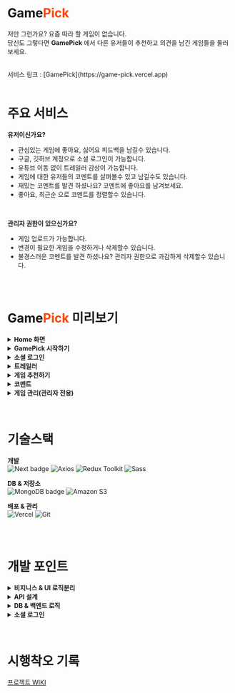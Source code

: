 # Game<span style="color:orangered">**Pick**</span>
저만 그런가요? 요즘 따라 할 게임이 없습니다.<br>
당신도 그렇다면 **GamePick** 에서 다른 유저들이 추천하고 의견을 남긴 게임들을 둘러 보세요.<br>

<br>
서비스 링크 : [GamePick](https://game-pick.vercel.app)

<br>
<br>

# 주요 서비스
**유저이신가요?**
- 관심있는 게임에 좋아요, 싫어요 피드백을 남길수 있습니다.
- 구글, 깃허브 계정으로 소셜 로그인이 가능합니다.
- 유튜브 이동 없이 트레일러 감상이 가능합니다.
- 게임에 대한 유저들의 코멘트를 살펴볼수 있고 남길수도 있습니다.
- 재밌는 코멘트를 발견 하셨나요? 코멘트에 좋아요를 남겨보세요.
- 좋아요, 최근순 으로 코멘트를 정렬할수 있습니다.

<br>

**관리자 권한이 있으신가요?**
- 게임 업로드가 가능합니다.
- 변경이 필요한 게임을 수정하거나 삭제할수 있습니다.
- 불경스러운 코멘트를 발견 하셨나요? 관리자 권한으로 과감하게 삭제할수 있습니다.

<br>
<br>

# Game<span style="color:orangered">**Pick**</span> 미리보기
<details>
<summary><b>Home 화면</b></summary>
<div markdown="1">



</div>
</details>


<details>
<summary><b>GamePick 시작하기</b></summary>
<div markdown="1">

 

</div>
</details>


<details>
<summary><b>소셜 로그인</b></summary>
<div markdown="1">


 
</div>
</details>

<details>
<summary><b>트레일러</b></summary>
<div markdown="1">


 
</div>
</details>

<details>
<summary><b>게임 추천하기</b></summary>
<div markdown="1">


 
</div>
</details>


<details>
<summary><b>코멘트</b></summary>
<div markdown="1">

### 코멘트 작성

### 코멘트 피드백
 
</div>
</details>


<details>
<summary><b>게임 관리(관리자 전용)</b></summary>
<div markdown="1">

### 게임 업로드


 
### 게임 수정



### 게임 삭제 

 
</div>
</details>

<br>
<br>

# 기술스택
**개발**<br> 
![Next badge](https://img.shields.io/badge/Next-000000?style=for-the-badge&logo=next.js&logoColor=white)
![Axios](https://img.shields.io/badge/axios-6236FF?style=for-the-badge&logo=axios&logoColor=white)
![Redux Toolkit](https://img.shields.io/badge/redux_toolkit-764ABC?style=for-the-badge&logo=redux&logoColor=white)
![Sass](https://img.shields.io/badge/sass-CC6699?style=for-the-badge&logo=sass&logoColor=white)

**DB & 저장소**<br>
![MongoDB badge](https://img.shields.io/badge/MongoDB-47A248?style=for-the-badge&logo=mongoDB&logoColor=white)
![Amazon S3](https://img.shields.io/badge/amazons3-232F3E?style=for-the-badge&logo=amazons3&logoColor=white)

**배포 & 관리**<br>
![Vercel](https://img.shields.io/badge/vercel-000000?style=for-the-badge&logo=vercel&logoColor=white)
![Git](https://img.shields.io/badge/git-F05032?style=for-the-badge&logo=git&logoColor=white)

<br>
<br>

# 개발 포인트
<details>
<summary><b>비지니스 & UI 로직분리</b></summary>
<div markdown="1">
<br/>
개발 과정에서 비지니스 & UI 로직 분리에 중점을 두었습니다.<br/>
이유는 다음과 같습니다.<br/>

- 서로간에 의존성을 최소화하여 유연성을 높일수있다.
- 디버깅과 테스트가 간편하고 추적이 쉽다.
- 코드 변경시, 다른 부분에 미치는 영향이 줄어든다.

<img width="100%" src="https://github.com/Woohyeok97/Game-Pick/assets/75671909/a1f18579-30b6-4fe2-96a7-defdcccfbe59"/>
<br/>
비지니스 로직은 커스텀 훅으로 관리하였습니다.<br/>
커스텀 훅에서는 컴포넌트에 필요한 상태와 해당 상태를 조작 할수있는 함수만을 제공합니다.<br/>
이런 방식으로 비지니스 로직이 UI 로직에 불필요하게 간섭하는 것을 방지하였습니다.<br/>
<br/>
UI 로직은 컴포넌트 내부에서 관리하였습니다.<br/>
커스텀 훅에서 제공된 데이터를 바탕으로 UI를 구성하며,<br/>
사용자 상호작용시 커스텀 훅에서 제공하는 함수를 통해 상태를 변경할수 있도록 하였습니다.<br/>
이 과정에서 비지니스 로직에 간섭하지 않고 오로지 UI에만 집중하도록 설계하였습니다.<br/>
<br/>

---

</div>
</details>

<details>
<summary><b>API 설계</b></summary>
<div markdown="1">
<br/>
요청 라이브러리로 axios를 사용하였습니다.<br/>
브라우저 호환성도 좋고, json()없이 데이터 변환이 가능하다는 장점 때문입니다.<br/>
<br/>

### **RESTful API**<br/>
직관적인 HTTP 요청과 클라이언트, 서버의 독립적인 진화를 위해<br/>
가능한 RESTful한 API를 작성하려고 했습니다.<br/>
<br/>

1\. URI를 통해, 어떤 리소스에 접근하는지 파악이 가능하도록 하였습니다.<br/>
예를들어, 코멘트 삭제 요청을 한다고 했을때 'api/deleteComment' 같은 추상적인 URI 보다는<br/>
'api/comments/_id' 같은 방식으로 어떤 콜렉션, 어떤 도큐먼트에 접근하는지 파악할수있도록 URI를 작성했습니다.<br/>
<br/>

2\. CRUD를 수행할때 적절한 HTTP 메소드를 사용하였습니다.<br/>
```js
// 코멘트삭제 로직 
export default function useDeleteComment({ comment }) {

    //...
   
    const removeComment = async () => {
        try {
            const submission = { userEmail : comment.userEmail }
            const response = await commentInstance.delete(`/${comment._id}`, { params : submission })
            // 삭제라는 목적에 맞게 delete 메소드 사용

            //...
            return { severity : 'success', message : response.message }
        } catch(err) {
            console.error(err)
            return { severity : 'error', message : err.message }
        }
    }

    return { removeComment }
}
```
상황과 목적에 따라 get, post, update, delete 메소드를 사용하여<br/>
접근하는 리소스에 대한 행위가 무엇인지 표현하였습니다.<br/>
<br/>

3\. delete, put 메소드로 콜렉션에 접근하는것을 지양했습니다.<br/>
특정 도큐먼트가 아닌, 콜렉션에 delete, put 메소드로 접근하면 의도치 않게 대량의 데이터가 날라갈수있고<br/>
콜렉션 전체가 대상이 되기때문에 서버부하 문제도 발생하기 때문입니다.<br/>
그래서 DELETE, UPDATE 요청의 엔드포인트는 항상 도큐먼트Id로 설정했습니다.<br/>

### **API 모듈화**<br/>
axios를 사용하다보니 instance와 interceptor에 대해서 알게되어 모듈화를 진행하였습니다.<br/>
접근하는 콜렉션에 따라 instance를 생성하였고, util/api/intance 디렉토리에서 관리하였습니다.<br/>
```js
// util/api/intance/contentInstance.js

export const contentInstance = axios.create({
    baseURL : process.env.NEXT_PUBLIC_CONTENTS_API,
})

// 에러처리 인터셉터
contentInstance.interceptors.response.use(
    (response) => {
        return response.data
    },
    (error) => {
        throw error
    }
)
```
create()함수로 instance를 생성하여 API 요청 로직의 재사용성을 높였고<br/>
interceptor에 에러처리를 추가하여 불필요한 코드중복을 줄였습니다.<br/>

---

<br/>
</div>
</details>

<details>
<summary><b>DB & 백엔드 로직</b></summary>
<div markdown="1">
<br/>
아래와 같은 이유로 프로젝트 DB로 MongoDB를 선택했습니다.<br/>

1. 자바스크립트와 어울리는 JSON형식의 도큐먼트
2. 데이터 구조 변경에 유연함
3. 대량의 데이터 처리에 뛰어난 성능
<br/>
<br>
<iframe width="560" height="315" src='https://dbdiagram.io/embed/64bf860902bd1c4a5ea593f9'></iframe><br/>
개발과정에서 여러 수정이 있었지만,<br/>
API 요청의 직관성, 데이터관리 최적화, 일관성의 이유로 3개의 콜렉션으로 구성하였습니다.<br/>
<br/>
Game Pick의 콜렉션은 다음과 같이 구성 되어있습니다.<br/>

- contents : 게임데이터를 저장합니다.
- comments : contents에 대한 코멘트를 저장합니다.
- feedback : contents, comments에 대한 피드백을 저장합니다.
<br>

comments,feedback 콜렉션은 'parent' 필드에 부모 도큐먼트ID를 저장하여 데이터간의 부모-자식 관계를 명확하게 해주었습니다.<br/>
이러한 구조로 인해, 부모 도큐먼트 삭제시 연관된 자식 도큐먼트도 함께 삭제하는 로직이 필요했습니다.<br/>
만약 부모 도큐먼트만 삭제하게 되면, 해당 자식 도큐먼트들이 고아상태로 남아있기 때문에 데이터의 일관성이 저하되고 DB도 낭비되기 때문입니다.<br/>
```js
export default async function handler(req, res) {
    const session = await getServerSession(req, res, authOptions)
    const db = (await connectDB).db('project')
    //...

    // 컨텐츠 삭제하기
    if(req.method == 'DELETE') {
        if(!session || session.user.role != 'admin') return res.status(400).json({ message : '관리자 권한이 없습니다.' }) 

        try {
            const contentComments = await db.collection('comments').find({ parent : req.query.id }).toArray()
            const commentIds = contentComments.map(item => item._id.toString()) // 연관된 코멘트ID 추출
            // 1. 컨텐츠 코멘트 피드백 삭제
            await db.collection('feedback').deleteMany({ parent : { $in : commentIds }})

            // 2. 컨텐츠 코멘트 삭제
            await db.collection('comments').deleteMany({ parent : req.query.id })

            // 3. 컨텐츠 피드백 삭제
            await db.collection('feedback').deleteMany({ parent : req.query.id })

            // 4. 컨텐츠 삭제
            const result = await db.collection('contents').deleteOne({ _id : new ObjectId(req.query.id) })

            return res.status(200).json({ result, message : '컨텐츠 삭제완료!' })
        }catch(err) {
            console.log(err)
            return res.status(500).json({ message : '서버에러 발생' })
        }
    }
}
```
contents 삭제 로직을 보면, <br/>
우선 연관된 모든 하위 도큐먼트들을 삭제한 후에 마지막으로 상위 도큐먼트를 삭제하는 방식으로 진행됩니다.<br/>
이로써, 문제발생시 잉여 도큐먼트가 생기는 것을 최소화 하였습니다.<br/>
<br/>
또한, contents,comments의 like,dislike 필드에 피드백 개수가 직접 저장되는 비정규화 방식을 사용했습니다.<br/>
그 이유는 클라이언트에서 contents나 comments의 피드백 개수를 조회할때 추가적인 쿼리없이 바로 접근할수있어<br/>
성능 최적화와 코드복잡성을 낮추는 효과가 있기 때문입니다.<br/>

하지만 이러한 방식은 데이터 무결성 측면에서 문제가 있을수있다고 판단되어<br/>
백엔드에서 피드백 관련 로직을 구현할때 데이터 무결성을 최대한 지키기 위한 방법을 사용했습니다. <br/>
```js
export default async function handler(req, res) {
    const session = await getServerSession(req, res, authOptions)
    const db = (await connectDB).db('project')
    //...

    // 피드백 생성
    if(req.method == "POST") {
        if(!session) return res.status(400).json({ message : '로그인 이후 이용해 주세요.' })

        try {
            const insertData = {
                parent : req.body.parent,
                userEmail : session.user.email,
                type : req.body.type
            }

            // 피드백 생성후, 부모 도큐먼트 피드백 개수 업데이트
            const feedbackResult = await db.collection('feedback').insertOne(insertData)
            const parentResult = await db.collection(req.body.collection).updateOne({ _id : new ObjectId(req.body.parent) }, { $inc : { [req.body.type]: 1 }  })

            // 부모 도큐먼트 업데이트 실패시 롤백
            if(parentResult.modifiedCount == 0) {
                await db.collection('feedback').deleteOne({ _id: feedbackResult.insertedId });
                throw new Error('피드백 개수 업데이트 실패');
            }
            return res.status(200).json({ message : '피드백 완료!' })
        } catch(err) {
            console.log(err)
            return res.status(500).json({ message : '서버에러 발생' })
        }
    }
}
```
예시로 피드백 생성 로직입니다.<br/>
먼저 피드백을 생성하고, 부모 도큐먼트의 'like' or 'dislike' 필드를 업데이트 합니다.<br/>
이때 부모 도큐먼트 업데이트 실패시, 롤백하는 로직을 추가하여 최대한 데이터 무결성이 유지되도록 하였습니다.<br/>

---

<br/>
</div>
</details>

<details>
<summary><b>소셜 로그인</b></summary>
<div markdown="1">
<br/>
사용자의 아이디와 비밀번호 같은 개인정보를 직접 DB에 저장하는것은 부담스럽기도하고 위험하다고 생각되었습니다.<br/>
그래서 next-auth 라이브러리를 이용해 소셜 로그인을 구현하였습니다.<br/>
<br/>

```js
export const authOptions = {
    // 프로바이더
  providers: [
    GithubProvider({
        clientId : process.env.GITHUB_CLIENT_ID,
        clientSecret : process.env.GITHUB_CLIENT_SECRET,
    }),
    GoogleProvider({
        clientId : process.env.GOOGLE_CLIENT_ID,
        clientSecret : process.env.GOOGLE_CLIENT_SECRET,
    })
  ],
    //...

};

export default NextAuth(authOptions); 
```
Provider의 ID와 Secret Key는 env 파일로 관리하고 있습니다.<br/>
현재는 깃허브, 구글을 이용한 로그인이 가능하지만, 추후에 더 늘려갈 계획입니다.<br/>
<br/>

```js
export const authOptions = {
    //...

    // jwt형식으로 저장
    session: {
        strategy: 'jwt',
        maxAge: 14 * 24 * 60 * 60 // 14일동안 jwt 저장
    },
  
    callbacks: {
      // jwt 생성시 실행되는 코드 
      // 소셜 플랫폼에서 받아온 정보(user)를 jwt(token)에 저장
      jwt: async ({ token, user }) => {
            if (user) {
                token.user = {};
                token.user.name = user.name
                token.user.email = user.email
                token.user.image = user.image
                token.user.role = 'nomal'

                // admin 유저 이메일 배열로 변환
                const adminEmails = process.env.ADMIN_EMAILS.split(',')

                // 토큰에 admin 유저 관리자 역할 설정
                if(adminEmails.includes(user.email)) {
                    token.user.role = 'admin'
                }
            }
            return token;
      },
      // getServerSession() 함수가 호출될때 실행되는 코드
        session: async ({ session, token }) => {
            session.user = token.user;  
            return session;
        },
    },
    // jwt 시크릿키
    secret : process.env.JWT_SECRET_KEY
};

export default NextAuth(authOptions); 
```
JWT토큰 생성시, 소셜 플랫폼에서 받아온 유저정보를 저장하도록 하였습니다.<br/>
또한, role이라는 프로퍼티를 추가하여 '일반 사용자'와 '관리자'를 구분하였습니다.<br/>
<br/>
애플리케이션에서 관리자 권한이 필요한 페이지나, API 요청시 session.role을 확인하여 관리자를 확인하게 됩니다.<br/>

---

<br/>
</div>
</details>

<br>
<br>

# 시행착오 기록
[프로젝트 WIKI]([https://game-pick.vercel.app](https://github.com/Woohyeok97/Game-Pick/wiki)https://github.com/Woohyeok97/Game-Pick/wiki)

<br>
<br>
